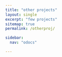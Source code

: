 ```yaml
---
title: "other projects"
layout: single
excerpt: "few projects"
sitemap: true
permalink: /otherproj/

sidebar:
  nav: "odocs"

---
```

